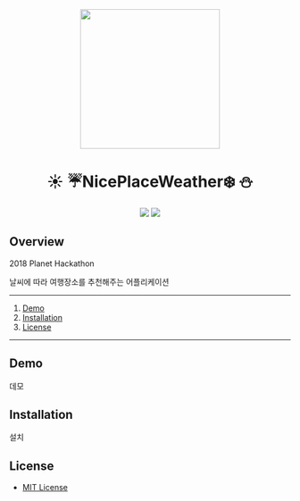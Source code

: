 <div align="middle">
<img src="https://github.com/newmad/NicePlaceWeather/blob/master/assets/image/npc-logo.png" height="250px" >
</div>
<h1 align="center">☀️ ☔️NicePlaceWeather❄️ ⛄️</h1>

<p align="center">
	<a href="https://goree.io/events/3"><img src="https://img.shields.io/badge/Planet%20Hackathon-1st-red.svg"></a>
	<a href="https://github.com/newmad/NicePlaceWeather/blob/master/LICENSE"><img src="https://img.shields.io/github/license/mashape/apistatus.svg"></a>	
</p>

## Overview

2018 Planet Hackathon

날씨에 따라 여행장소를 추천해주는 어플리케이션

*****

1. [Demo](#demo)
2. [Installation](#installation)
3. [License](#license)
*****



## Demo

데모

## Installation

설치

## License

* [MIT License](LICENSE)

  


